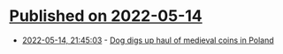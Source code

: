 # [Published on 2022-05-14](index.md)

* [2022-05-14, 21:45:03](https://news.ycombinator.com/item?id=31382885) - [Dog digs up haul of medieval coins in Poland](https://notesfrompoland.com/2022/04/20/dog-digs-up-huge-haul-of-medieval-coins-in-poland/)
